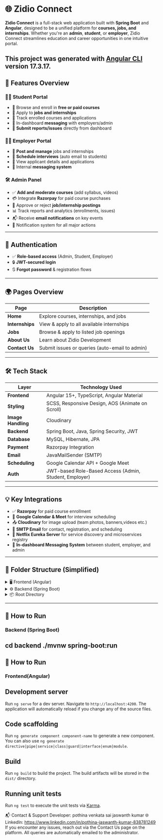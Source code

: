 # 🌐 Zidio Connect

**Zidio Connect** is a full-stack web application built with **Spring Boot** and **Angular**, designed to be a unified platform for **courses, jobs, and internships**. Whether you're an **admin**, **student**, or **employer**, Zidio Connect streamlines education and career opportunities in one intuitive portal.

This project was generated with [Angular CLI](https://github.com/angular/angular-cli) version 17.3.17.
---
## 🚀 Features Overview

### 👨‍🎓 Student Portal
- 🔹 Browse and enroll in **free or paid courses**
- 🔹 Apply to **jobs and internships**
- 🔹 Track enrolled courses and applications
- 🔹 In-dashboard **messaging** with employers/admin
- 🔹 **Submit reports/issues** directly from dashboard

### 👨‍💼 Employer Portal
- 🔸 **Post and manage** jobs and internships
- 🔸 **Schedule interviews** (auto email to students)
- 🔸 View applicant details and applications
- 🔸 Internal **messaging system**

### 🛠️ Admin Panel
- ✅ **Add and moderate courses** (add syllabus, videos)
- 💳 Integrate **Razorpay** for paid course purchases
- 📩 Approve or reject **job/internship postings**
- 📊 Track reports and analytics (enrollments, issues)
- 📬 Receive **email notifications** on key events
- 🔔 Notification system for all major actions

---

## 🔐 Authentication
- ✅ **Role-based access** (Admin, Student, Employer)
- 🔒 **JWT-secured login**
- 🔃 **Forgot password** & registration flows

---

## 🌍 Pages Overview

| Page            | Description                                          |
|-----------------|------------------------------------------------------|
| **Home**        | Explore courses, internships, and jobs              |
| **Internships** | View & apply to all available internships           |
| **Jobs**        | Browse & apply to listed job openings               |
| **About Us**    | Learn about Zidio Development                       |
| **Contact Us**  | Submit issues or queries (auto-email to admin)      |

---
## 🛠️ Tech Stack

| Layer         | Technology Used                                                                    |
|---------------|------------------------------------------------------------------------------------|
| **Frontend**  | Angular 15+, TypeScript, Angular Material                                          |
| **Styling**   | SCSS, Responsive Design, AOS (Animate on Scroll)                                   |
| **Image Handling** | Cloudinary                                                                    |
| **Backend**   | Spring Boot, Java, Spring Security, JWT                                            |
| **Database**  | MySQL, Hibernate, JPA                                                              |
| **Payment**   | Razorpay Integration                                                               |
| **Email**     | JavaMailSender (SMTP)                                                              |
| **Scheduling**| Google Calendar API + Google Meet                                                  |
| **Auth**      | JWT-based Role-Based Access (Admin, Student, Employer)                             |
---
## 💡 Key Integrations
- ✅ **Razorpay** for paid course enrollment
- 📅 **Google Calendar & Meet** for interview scheduling
- 📤 **Cloudinary** for image upload (team photos, banners,videos etc.)
- 📧 **SMTP Email** for contact, registration, and scheduling
- 🧭 **Netflix Eureka Server** for service discovery and microservices registry
- 💬 **In-dashboard Messaging System** between student, employer, and admin
---

## 📂 Folder Structure (Simplified)

<details> <summary>🖥️ Frontend (Angular)</summary>
frontend/
└── src/
    └── app/
        ├── _auth/
        ├── _model/
        ├── _services/
        ├── about/
        ├── admin/
        ├── contact/
        ├── course-details/
        ├── course-syllabus/
        ├── courses/
        ├── employer/
        ├── footer/
        ├── forbidden/
        ├── header/
        ├── home/
        ├── internship-details/
        ├── internships/
        ├── job-details/
        ├── jobs/
        ├── login/
        ├── message-dialog/
        ├── register/
        ├── remainder-snackbar/
        ├── update-password/
        ├── user/
        ├── app-routing.module.ts
        ├── app.component.ts / .html / .css
        └── app.module.ts
    └── assets/
</details> <details> <summary>⚙️ Backend (Spring Boot)</summary>

Eureka Server/
└── src/
    └── main/
        └── java/
            └── com/example/cloud/
                └── EurekaApplication.java

zidioApp/
└── src/
    └── main/
        └── java/
            └── com/spring/zidio/
                ├── configuration/
                ├── controller/
                ├── dao/
                ├── payload/
                ├── repository/
                ├── service/
                ├── util/
                ├── deserializer/
                ├── Address.java
                ├── AdminNotification.java
                ├── AdminProfile.java
                ├── Application.java
                ├── Interview.java
        └── resources/
            ├── static/               # Static frontend assets (if any)
            ├── templates/            # Thymeleaf or email templates
            ├── application.properties
            └── credentials.json      # Google API credentials (Calendar/Meet)
    └── test/
        └── java/                    # Unit & integration tests
</details> <details> <summary>📦 Root Directory</summary>
zidio-connect/
├── .gitignore
├── .gitattributes
├── mvnw / mvnw.cmd
├── pom.xml
├── package.json
├── angular.json
├── README.md
├── server.ts
├── tsconfig.json
├── tsconfig.app.json
├── tsconfig.spec.json
└── uploads/
</details>

---
## 🧪 How to Run
### Backend (Spring Boot)
cd backend
./mvnw spring-boot:run
---
## 🧪 How to Run

### Frontend(Angular)

## Development server

Run `ng serve` for a dev server. Navigate to `http://localhost:4200`. The application will automatically reload if you change any of the source files.

## Code scaffolding

Run `ng generate component component-name` to generate a new component. You can also use `ng generate directive|pipe|service|class|guard|interface|enum|module`.

## Build

Run `ng build` to build the project. The build artifacts will be stored in the `dist/` directory.

## Running unit tests

Run `ng test` to execute the unit tests via [Karma](https://karma-runner.github.io).

📬 Contact & Support
Developer: pothina venkata sai jaswanth kumar
🌐 LinkedIn: https://www.linkedin.com/in/pothina-jaswanth-kumar-838781249 
If you encounter any issues, reach out via the Contact Us page on the platform. All queries are automatically emailed to the administrator.

